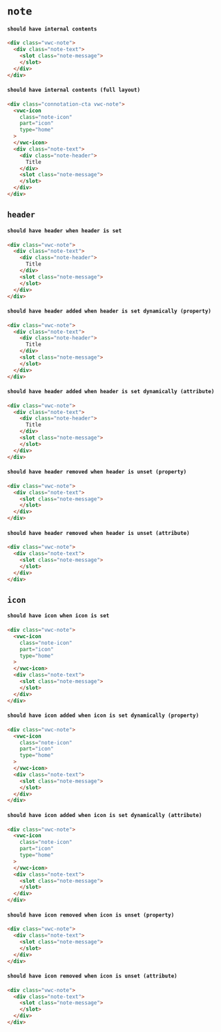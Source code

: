 # `note`

#### `should have internal contents`

```html
<div class="vwc-note">
  <div class="note-text">
    <slot class="note-message">
    </slot>
  </div>
</div>

```

#### `should have internal contents (full layout)`

```html
<div class="connotation-cta vwc-note">
  <vwc-icon
    class="note-icon"
    part="icon"
    type="home"
  >
  </vwc-icon>
  <div class="note-text">
    <div class="note-header">
      Title
    </div>
    <slot class="note-message">
    </slot>
  </div>
</div>

```

## `header`

####   `should have header when header is set`

```html
<div class="vwc-note">
  <div class="note-text">
    <div class="note-header">
      Title
    </div>
    <slot class="note-message">
    </slot>
  </div>
</div>

```

####   `should have header added when header is set dynamically (property)`

```html
<div class="vwc-note">
  <div class="note-text">
    <div class="note-header">
      Title
    </div>
    <slot class="note-message">
    </slot>
  </div>
</div>

```

####   `should have header added when header is set dynamically (attribute)`

```html
<div class="vwc-note">
  <div class="note-text">
    <div class="note-header">
      Title
    </div>
    <slot class="note-message">
    </slot>
  </div>
</div>

```

####   `should have header removed when header is unset (property)`

```html
<div class="vwc-note">
  <div class="note-text">
    <slot class="note-message">
    </slot>
  </div>
</div>

```

####   `should have header removed when header is unset (attribute)`

```html
<div class="vwc-note">
  <div class="note-text">
    <slot class="note-message">
    </slot>
  </div>
</div>

```

## `icon`

####   `should have icon when icon is set`

```html
<div class="vwc-note">
  <vwc-icon
    class="note-icon"
    part="icon"
    type="home"
  >
  </vwc-icon>
  <div class="note-text">
    <slot class="note-message">
    </slot>
  </div>
</div>

```

####   `should have icon added when icon is set dynamically (property)`

```html
<div class="vwc-note">
  <vwc-icon
    class="note-icon"
    part="icon"
    type="home"
  >
  </vwc-icon>
  <div class="note-text">
    <slot class="note-message">
    </slot>
  </div>
</div>

```

####   `should have icon added when icon is set dynamically (attribute)`

```html
<div class="vwc-note">
  <vwc-icon
    class="note-icon"
    part="icon"
    type="home"
  >
  </vwc-icon>
  <div class="note-text">
    <slot class="note-message">
    </slot>
  </div>
</div>

```

####   `should have icon removed when icon is unset (property)`

```html
<div class="vwc-note">
  <div class="note-text">
    <slot class="note-message">
    </slot>
  </div>
</div>

```

####   `should have icon removed when icon is unset (attribute)`

```html
<div class="vwc-note">
  <div class="note-text">
    <slot class="note-message">
    </slot>
  </div>
</div>

```


